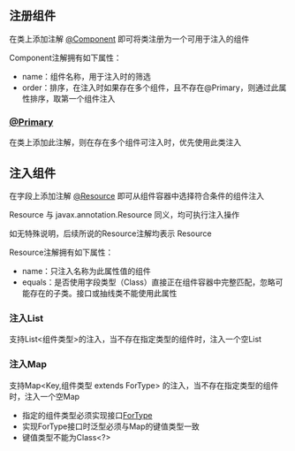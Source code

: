 
## 注册组件

在类上添加注解 [@Component](https://github.com/guyi-maple/ipojo/blob/master/src/main/java/top/guyi/iot/ipojo/application/annotation/Component.java) 即可将类注册为一个可用于注入的组件

Component注解拥有如下属性：
* name：组件名称，用于注入时的筛选
* order：排序，在注入时如果存在多个组件，且不存在@Primary，则通过此属性排序，取第一个组件注入

### [@Primary](https://github.com/guyi-maple/ipojo/blob/master/src/main/java/top/guyi/iot/ipojo/application/annotation/Primary.java)

在类上添加此注解，则在存在多个组件可注入时，优先使用此类注入

## 注入组件

在字段上添加注解 [@Resource](https://github.com/guyi-maple/ipojo/blob/master/src/main/java/top/guyi/iot/ipojo/application/annotation/Resource.java) 即可从组件容器中选择符合条件的组件注入

Resource 与 javax.annotation.Resource 同义，均可执行注入操作

如无特殊说明，后续所说的Resource注解均表示 Resource

Resource注解拥有如下属性：
* name：只注入名称为此属性值的组件
* equals：是否使用字段类型（Class）直接正在组件容器中完整匹配，忽略可能存在的子类。接口或抽线类不能使用此属性

### 注入List

支持List<组件类型>的注入，当不存在指定类型的组件时，注入一个空List

### 注入Map

支持Map<Key,组件类型 extends ForType<Key>> 的注入，当不存在指定类型的组件时，注入一个空Map

* 指定的组件类型必须实现接口[ForType](https://github.com/guyi-maple/ipojo/blob/master/src/main/java/top/guyi/iot/ipojo/application/component/ForType.java)
* 实现ForType接口时泛型必须与Map的键值类型一致
* 键值类型不能为Class<?>

